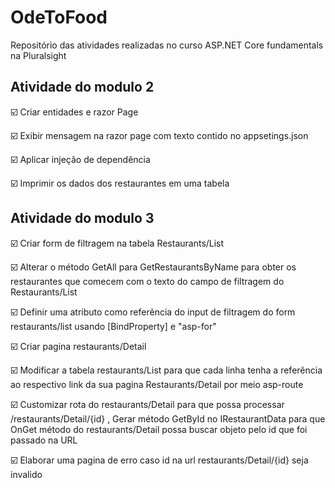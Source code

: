 # OdeToFood
Repositório das atividades realizadas no curso ASP.NET Core fundamentals na Pluralsight

## Atividade do modulo 2

☑️ Criar entidades e razor Page

☑️ Exibir mensagem na razor page com texto contido no appsetings.json

☑️ Aplicar injeção de dependência

☑️ Imprimir os dados dos restaurantes em uma tabela

## Atividade do modulo 3

☑️ Criar form de filtragem na tabela Restaurants/List

☑️ Alterar o método GetAll para GetRestaurantsByName para obter os restaurantes que comecem com o texto do campo de filtragem do Restaurants/List

☑️ Definir uma atributo como referência do input de filtragem do form restaurants/list usando [BindProperty] e "asp-for" 

☑️ Criar pagina restaurants/Detail

☑️ Modificar a tabela restaurants/List para que cada linha tenha a referência ao respectivo link da sua pagina Restaurants/Detail por meio asp-route

☑️ Customizar rota do restaurants/Detail para que possa processar /restaurants/Detail/{id} , Gerar método GetById no IRestaurantData para que OnGet método do restaurants/Detail possa buscar objeto pelo id que foi passado na URL

☑️ Elaborar uma pagina de erro caso id na url restaurants/Detail/{id} seja invalido   

